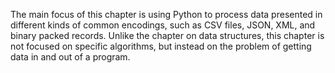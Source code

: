The main focus of this chapter is using Python to process data presented in different kinds of common encodings, such as CSV files, JSON, XML, and binary packed records. Unlike the chapter on data structures, this chapter is not focused on specific algorithms, but instead on the problem of getting data in and out of a program.